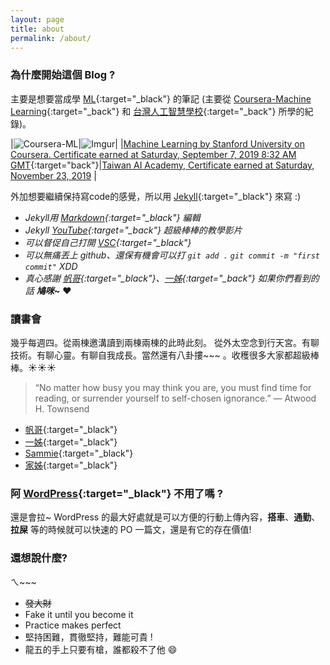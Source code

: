 ```yaml
---
layout: page
title: about
permalink: /about/
---
```


### 為什麼開始這個 Blog ?

主要是想要當成學 [ML](https://en.wikipedia.org/wiki/Machine_learning){:target="_black"} 的筆記 (主要從 [Coursera-Machine Learning](https://www.coursera.org/learn/machine-learning){:target="_back"} 和 [台灣人工智慧學校](https://aiacademy.tw/){:target="_back"} 所學的紀錄)。

|![Coursera-ML](https://i.imgur.com/Yfdb6Cm.jpg)|![Imgur](https://i.imgur.com/kHsBSCmh.jpg)|
|[Machine Learning by Stanford University on Coursera. Certificate earned at Saturday, September 7, 2019 8:32 AM GMT](https://www.coursera.org/account/accomplishments/certificate/PDEWSG5VVJ8F){:target="back"}|[Taiwan AI Academy, Certificate earned at Saturday, November 23, 2019](https://yuting3656.github.io/yutingblog//aiacademy/so-it-is) |

外加想要繼續保持寫code的感覺，所以用 [Jekyll](https://jekyllrb.com/){:target="_black"} 來寫 :) 
   - *Jekyll用 [Markdown](https://en.wikipedia.org/wiki/Markdown){:target="_black"} 編輯*
   - *Jekyll [YouTube](https://www.youtube.com/watch?v=T1itpPvFWHI&list=PLLAZ4kZ9dFpOPV5C5Ay0pHaa0RJFhcmcB&index=1){:target="_back"} 超級棒棒的教學影片*
   - *可以督促自己打開 [VSC](https://en.wikipedia.org/wiki/Visual_Studio_Code){:target="_black"}* 
   - *可以無痛丟上 github、還保有機會可以打 `git add .` `git commit -m "first commit"` XDD*
   - *真心感謝 [帆哥](https://josephjsf2.github.io/){:target="_black"}、[一姊](https://pengpon.github.io/){:target="_back"} 如果你們看到的話 __鳩咪~__* :heart:

### 讀書會

幾乎每週四。從兩棟邀溝讀到兩棟兩棟的此時此刻。
從外太空念到行天宮。有聊技術。有聊心靈。有聊自我成長。當然還有八卦摟~~~
。收穫很多大家都超級棒棒。:sunny::sunny::sunny:

> “No matter how busy you may think you are, you must find time for reading, or surrender yourself to self-chosen ignorance.”
> ― Atwood H. Townsend

   - [帆哥](https://josephjsf2.github.io/){:target="_black"}
   - [一姊](https://pengpon.github.io/){:target="_black"}
   - [Sammie](https://sammiehsieh.github.io/blog/){:target="_black"}
   - [家姊](https://op30132.github.io/){:target="_black"}

### 阿 [WordPress](https://yutingboy.home.blog/){:target="_black"} 不用了嗎 ?

還是會拉~ WordPress 的最大好處就是可以方便的行動上傳內容，__搭車__、__通勤__、__拉屎__ 等的時候就可以快速的 PO 一篇文，還是有它的存在價值!

### 還想說什麼?

ㄟ~~~ 
- ~~發大財~~
- Fake it until you become it
- Practice makes perfect
- 堅持困難，貫徹堅持，難能可貴 !
- 龍五的手上只要有槍，誰都殺不了他 :smile:
